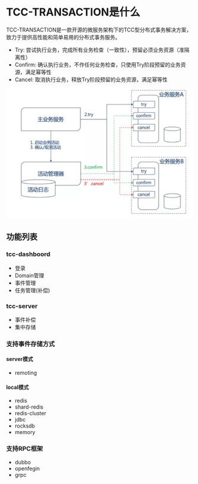 # TCC-TRANSACTION是什么
TCC-TRANSACTION是一款开源的微服务架构下的TCC型分布式事务解决方案，致力于提供高性能和简单易用的分布式事务服务。
- Try: 尝试执行业务，完成所有业务检查（一致性），预留必须业务资源（准隔离性） 
- Confirm: 确认执行业务，不作任何业务检查，只使用Try阶段预留的业务资源，满足幂等性
- Cancel: 取消执行业务，释放Try阶段预留的业务资源，满足幂等性 
 
![TCC调用](./img/tcc-invoke.webp)  

## 功能列表
### tcc-dashboord
- 登录
- Domain管理
- 事件管理
- 任务管理(补偿)

### tcc-server
- 事件补偿
- 集中存储

### 支持事件存储方式
#### server模式
- remoting

#### local模式
- redis
- shard-redis
- redis-cluster
- jdbc
- rocksdb
- memory

### 支持RPC框架
- dubbo 
- openfegin
- grpc
